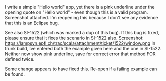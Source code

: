 I write a simple "Hello world" app, yet there is a pink underline under the opening quote on "Hello world" - even though this is a valid program.  Screenshot attached.
I'm reopening this because I don't see any evidence that this is an Eclipse bug.

See also SI-1522 (which was marked a dup of this bug). If this bug is fixed, please ensure that it fixes the scenario in SI-1522 also. Screenshot: https://lampsvn.epfl.ch/trac/scala/attachment/ticket/1522/window.png
In trunk build, Ive entered both the example given here and the one in SI-1522. Neither now show pink underline, save for correct error that method FOR defined twice.

Some change appears to have fixed this. Re-open if a failing example can be found.
